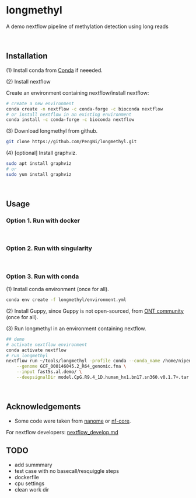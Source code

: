 # longmethyl
A demo nextflow pipeline of methylation detection using long reads

<p>&nbsp;&nbsp;</p>

## Installation

(1) Install conda from [Conda](https://docs.conda.io/projects/conda/en/latest/user-guide/install/linux.html) if neeeded.


(2) Install nextflow

Create an environment containing nextflow/install nextflow:
```sh
# create a new environment
conda create -n nextflow -c conda-forge -c bioconda nextflow
# or install nextflow in an existing environment
conda install -c conda-forge -c bioconda nextflow
```

(3) Download longmethyl from github.

```sh
git clone https://github.com/PengNi/longmethyl.git
```

(4) [optional] Install graphviz.

```sh
sudo apt install graphviz
# or
sudo yum install graphviz
```

<p>&nbsp;&nbsp;</p>

## Usage

### Option 1. Run with docker


<p>&nbsp;</p>

### Option 2. Run with singularity



<p>&nbsp;&nbsp;</p>

### Option 3. Run with conda

(1) Install conda environment (once for all).

```sh
conda env create -f longmethyl/environment.yml
```

(2) Install Guppy, since Guppy is not open-sourced, from [ONT community](https://nanoporetech.com/community) (once for all).


(3) Run longmethyl in an environment containing nextflow.

```sh
## demo
# activate nextflow environment
conda activate nextflow
# run longmethyl
nextflow run ~/tools/longmethyl -profile conda --conda_name /home/nipeng/tools/miniconda3/envs/longmethyl \
    --genome GCF_000146045.2_R64_genomic.fna \
    --input fast5s.al.demo/ \
    --deepsignalDir model.CpG.R9.4_1D.human_hx1.bn17.sn360.v0.1.7+.tar.gz
```

<p>&nbsp;</p>


## Acknowledgements
  - Some code were taken from [nanome](https://github.com/TheJacksonLaboratory/nanome) or [nf-core](https://github.com/nf-core).



For nextflow developers: [nextflow_develop.md](docs/nextflow_develop.md)


## TODO
- add summmary
- test case with no basecall/resquiggle steps
- dockerfile
- cpu settings
- clean work dir

